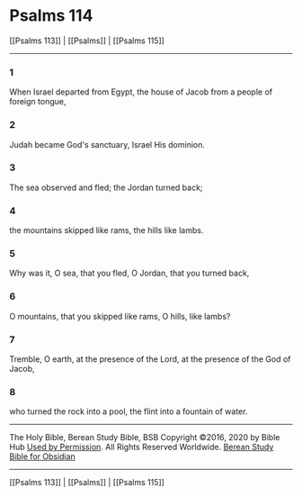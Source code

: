 # Psalms 114

[[Psalms 113]] | [[Psalms]] | [[Psalms 115]]

---

### 1
When Israel departed from Egypt, the house of Jacob from a people of foreign tongue,

### 2
Judah became God's sanctuary, Israel His dominion.

### 3
The sea observed and fled; the Jordan turned back;

### 4
the mountains skipped like rams, the hills like lambs.

### 5
Why was it, O sea, that you fled, O Jordan, that you turned back,

### 6
O mountains, that you skipped like rams, O hills, like lambs?

### 7
Tremble, O earth, at the presence of the Lord, at the presence of the God of Jacob,

### 8
who turned the rock into a pool, the flint into a fountain of water.

---

The Holy Bible, Berean Study Bible, BSB
Copyright ©2016, 2020 by Bible Hub
[Used by Permission](https://berean.bible/terms.htm). All Rights Reserved Worldwide.
[Berean Study Bible for Obsidian](https://github.com/gapmiss/berean-study-bible-for-obsidian)

---

[[Psalms 113]] | [[Psalms]] | [[Psalms 115]]

